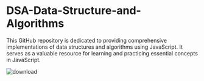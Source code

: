 # DSA-Data-Structure-and-Algorithms
This GitHub repository is dedicated to providing comprehensive implementations of data structures and algorithms using JavaScript. It serves as a valuable resource for learning and practicing essential concepts in JavaScript.

![download](https://github.com/saidali-ibn-zafar/DSA-Data-Structure-and-Algorithms/assets/120341849/bba6d057-5d41-4f15-be43-a7ce21bb8c2f)
